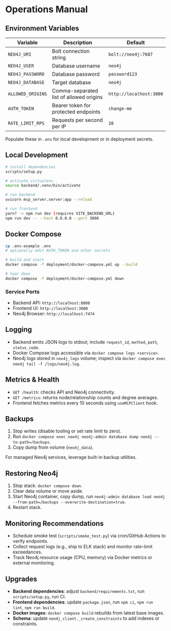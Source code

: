 # Operations Manual

## Environment Variables

| Variable | Description | Default |
| --- | --- | --- |
| `NEO4J_URI` | Bolt connection string | `bolt://neo4j:7687` |
| `NEO4J_USER` | Database username | `neo4j` |
| `NEO4J_PASSWORD` | Database password | `password123` |
| `NEO4J_DATABASE` | Target database | `neo4j` |
| `ALLOWED_ORIGINS` | Comma-separated list of allowed origins | `http://localhost:3000` |
| `AUTH_TOKEN` | Bearer token for protected endpoints | `change-me` |
| `RATE_LIMIT_RPS` | Requests per second per IP | `10` |

Populate these in `.env` for local development or in deployment secrets.

## Local Development

```bash
# install dependencies
scripts/setup.py

# activate virtualenv
source backend/.venv/bin/activate

# run backend
uvicorn mcp_server.server:app --reload

# run frontend
yarn? -> npm run dev (requires VITE_BACKEND_URL)
npm run dev -- --host 0.0.0.0 --port 3000
```

## Docker Compose

```bash
cp .env.example .env
# optionally edit AUTH_TOKEN and other secrets

# build and start
docker compose -f deployment/docker-compose.yml up --build

# tear down
docker compose -f deployment/docker-compose.yml down
```

### Service Ports

- Backend API: `http://localhost:8000`
- Frontend UI: `http://localhost:3000`
- Neo4j Browser: `http://localhost:7474`

## Logging

- Backend emits JSON logs to stdout; include `request_id`, `method`, `path`, `status_code`.
- Docker Compose logs accessible via `docker compose logs <service>`.
- Neo4j logs stored in `neo4j_logs` volume; inspect via `docker compose exec neo4j tail -f /logs/neo4j.log`.

## Metrics & Health

- `GET /health`: checks API and Neo4j connectivity.
- `GET /metrics`: returns node/relationship counts and degree averages.
- Frontend fetches metrics every 10 seconds using `useMCPClient` hook.

## Backups

1. Stop writes (disable tooling or set rate limit to zero).
2. Run `docker compose exec neo4j neo4j-admin database dump neo4j --to-path=/backups`.
3. Copy dump from volume (`neo4j_data`).

For managed Neo4j services, leverage built-in backup utilities.

## Restoring Neo4j

1. Stop stack: `docker compose down`.
2. Clear data volume or move aside.
3. Start Neo4j container, copy dump, run `neo4j-admin database load neo4j --from-path=/backups --overwrite-destination=true`.
4. Restart stack.

## Monitoring Recommendations

- Schedule smoke test (`scripts/smoke_test.py`) via cron/GitHub Actions to verify endpoints.
- Collect request logs (e.g., ship to ELK stack) and monitor rate-limit exceedances.
- Track Neo4j resource usage (CPU, memory) via Docker metrics or external monitoring.

## Upgrades

- **Backend dependencies**: adjust `backend/requirements.txt`, run `scripts/setup.py`, run CI.
- **Frontend dependencies**: update `package.json`, run `npm ci`, `npm run lint`, `npm run build`.
- **Docker images**: `docker compose build` rebuilds from latest base images.
- **Schema**: update `neo4j_client._create_constraints` to add indexes or constraints.
